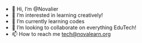 - 👋 Hi, I’m @Novalier
- 👀 I’m interested in learning creatively!
- 🌱 I’m currently learning codes
- 💞️ I’m looking to collaborate on everything EduTech!
- 📫 How to reach me tech@novalearn.org

<!---
Novalier/Novalier is a ✨ special ✨ repository because its `README.md` (this file) appears on your GitHub profile.
You can click the Preview link to take a look at your changes.
--->
